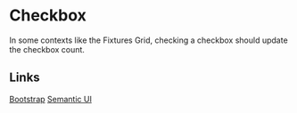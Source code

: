 # Checkbox

In some contexts like the Fixtures Grid, checking a checkbox should update the checkbox count.

## Links

[Bootstrap](http://getbootstrap.com/docs/4.4/components/forms/#checkboxes-and-radios)
[Semantic UI](https://react.semantic-ui.com/elements/checkbox)
